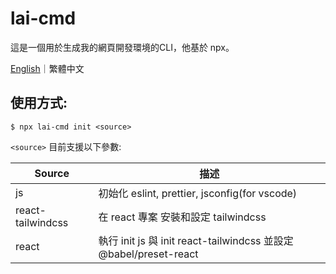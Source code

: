 # lai-cmd

這是一個用於生成我的網頁開發環境的CLI，他基於 npx。

[English](https://github.com/LaiJunBin/lai-cmd#lai-cmd)｜繁體中文

## 使用方式:

```
$ npx lai-cmd init <source>
```

`<source>` 目前支援以下參數:

Source           | 描述  |
--------------|-----|
js    | 初始化 eslint, prettier, jsconfig(for vscode) |
react-tailwindcss    | 在 react 專案 安裝和設定 tailwindcss |
react    | 執行 init js 與 init react-tailwindcss 並設定 @babel/preset-react |
